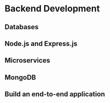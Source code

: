 # Backend Development


## Databases


## Node.js and Express.js


## Microservices


## MongoDB


## Build an end-to-end application